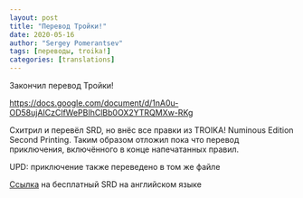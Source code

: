 ```yaml
---
layout: post
title: "Перевод Тройки!"
date: 2020-05-16
author: "Sergey Pomerantsev"
tags: [переводы, troika!]
categories: [translations]
---
```


Закончил перевод Тройки!

https://docs.google.com/document/d/1nA0u-OD58ujAICzClfWePBIhClBb0OX2YTRQMXw-RKg

Схитрил и перевёл SRD, но внёс все правки из TROIKA! Numinous Edition Second Printing. Таким образом отложил пока что перевод приключения, включённого в конце напечатанных правил.

UPD: приключение также переведено в том же файле

[Ссылка](https://docs.google.com/document/d/1haUfSVekt2gNab3V2CrL1Pg_sZ-ZlskphwXmSnGT9aw/edit) на бесплатный SRD на английском языке


